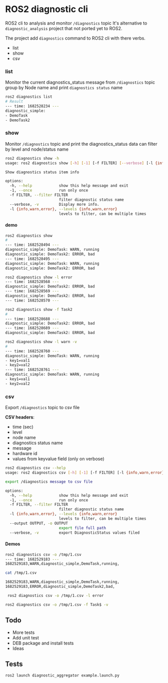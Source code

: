 # ROS2 diagnostic cli

ROS2 cli to analysis and monitor `/diagnostics` topic
It's alternative to `diagnostic_analysis` project that not ported yet to ROS2.

The project add `diagnostics` command to ROS2 cli with there verbs.

- list
- show
- csv

### list
Monitor the current diagnostics_status message from `/diagnostics` topic group by Node name and print `diagnostics status` name

```bash
ros2 diagnostics list   
# Result
--- time: 1682528234 ---
diagnostic_simple:
- DemoTask
- DemoTask2
```

### show
Monitor `/diagnostics` topic and print the diagnostics_status data can filter by level and node/status name

```bash
ros2 diagnostics show -h
usage: ros2 diagnostics show [-h] [-1] [-f FILTER] [--verbose] [-l {info,warn,error}]

Show diagnostics status item info

options:
  -h, --help            show this help message and exit
  -1, --once            run only once
  -f FILTER, --filter FILTER
                        filter diagnostic status name
  --verbose, -v         Display more info.
  -l {info,warn,error}, --levels {info,warn,error}
                        levels to filter, can be multiple times
```

#### demo

```bash title="show all diagnostics status"
ros2 diagnostics show
# 
--- time: 1682528494 ---
diagnostic_simple: DemoTask: WARN, running
diagnostic_simple: DemoTask2: ERROR, bad
--- time: 1682528495 ---
diagnostic_simple: DemoTask: WARN, running
diagnostic_simple: DemoTask2: ERROR, bad
```

```bash title="filter by level"
ros2 diagnostics show -l error
--- time: 1682528568 ---
diagnostic_simple: DemoTask2: ERROR, bad
--- time: 1682528569 ---
diagnostic_simple: DemoTask2: ERROR, bad
--- time: 1682528570 ---
```

```bash title="filter by name"
ros2 diagnostics show -f Task2
#
--- time: 1682528688 ---
diagnostic_simple: DemoTask2: ERROR, bad
--- time: 1682528689 ---
diagnostic_simple: DemoTask2: ERROR, bad
```

```bash title="verbose usage"
ros2 diagnostics show -l warn -v
#
--- time: 1682528760 ---
diagnostic_simple: DemoTask: WARN, running
- key1=val1
- key2=val2
--- time: 1682528761 ---
diagnostic_simple: DemoTask: WARN, running
- key1=val1
- key2=val2

```

### csv
Export `/diagnostics` topic to csv file

**CSV headers**:
- time (sec)
- level
- node name
- diagnostics status name
- message
- hardware id
- values from keyvalue field (only on verbose)


```bash
ros2 diagnostics csv --help
usage: ros2 diagnostics csv [-h] [-1] [-f FILTER] [-l {info,warn,error}] [--output OUTPUT] [--verbose]

export /diagnostics message to csv file

options:
  -h, --help            show this help message and exit
  -1, --once            run only once
  -f FILTER, --filter FILTER
                        filter diagnostic status name
  -l {info,warn,error}, --levels {info,warn,error}
                        levels to filter, can be multiple times
  --output OUTPUT, -o OUTPUT
                        export file full path
  --verbose, -v         export DiagnosticStatus values filed
```

#### Demos

```bash title="simple csv file"
ros2 diagnostics csv -o /tmp/1.csv
--- time: 1682529183 ---
1682529183,WARN,diagnostic_simple,DemoTask,running,
```

```bash title="show csv file"
cat /tmp/1.csv

1682529183,WARN,diagnostic_simple,DemoTask,running,
1682529183,ERROR,diagnostic_simple,DemoTask2,bad,
```

```bash title="filter by level"
 ros2 diagnostics csv -o /tmp/1.csv -l error
```

```bash title="filter by name with regex"
ros2 diagnostics csv -o /tmp/1.csv -f Task$ -v
```

## Todo
- More tests
- Add unit test
- DEB package and install tests
- Ideas


## Tests
```
ros2 launch diagnostic_aggregator example.launch.py
```
